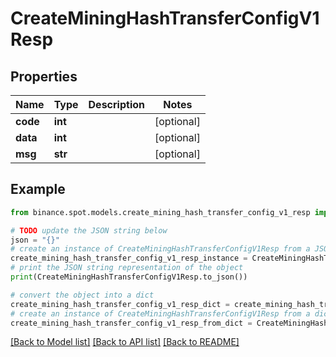 # CreateMiningHashTransferConfigV1Resp


## Properties

Name | Type | Description | Notes
------------ | ------------- | ------------- | -------------
**code** | **int** |  | [optional] 
**data** | **int** |  | [optional] 
**msg** | **str** |  | [optional] 

## Example

```python
from binance.spot.models.create_mining_hash_transfer_config_v1_resp import CreateMiningHashTransferConfigV1Resp

# TODO update the JSON string below
json = "{}"
# create an instance of CreateMiningHashTransferConfigV1Resp from a JSON string
create_mining_hash_transfer_config_v1_resp_instance = CreateMiningHashTransferConfigV1Resp.from_json(json)
# print the JSON string representation of the object
print(CreateMiningHashTransferConfigV1Resp.to_json())

# convert the object into a dict
create_mining_hash_transfer_config_v1_resp_dict = create_mining_hash_transfer_config_v1_resp_instance.to_dict()
# create an instance of CreateMiningHashTransferConfigV1Resp from a dict
create_mining_hash_transfer_config_v1_resp_from_dict = CreateMiningHashTransferConfigV1Resp.from_dict(create_mining_hash_transfer_config_v1_resp_dict)
```
[[Back to Model list]](../README.md#documentation-for-models) [[Back to API list]](../README.md#documentation-for-api-endpoints) [[Back to README]](../README.md)



